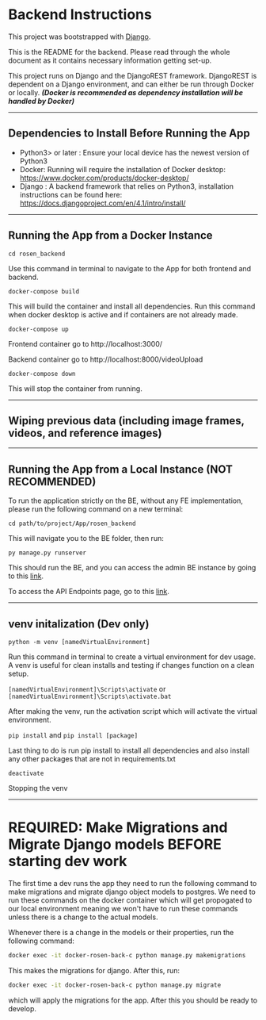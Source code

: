 # Backend Instructions

This project was bootstrapped with [Django](https://www.djangoproject.com/start/).

This is the README for the backend. Please read through the whole document as it contains necessary information getting set-up.

This project runs on Django and the DjangoREST framework. DjangoREST is dependent on a Django environment, and can either be run through Docker or locally. **_(Docker is recommended as dependency installation will be handled by Docker)_**

---

## Dependencies to Install Before Running the App

- Python3> or later : Ensure your local device has the newest version of Python3
- Docker: Running will require the installation of Docker desktop: https://www.docker.com/products/docker-desktop/
- Django : A backend framework that relies on Python3, installation instructions can be found here: https://docs.djangoproject.com/en/4.1/intro/install/

---

## Running the App from a Docker Instance

`cd rosen_backend`

Use this command in terminal to navigate to the App for both frontend and backend.

`docker-compose build`

This will build the container and install all dependencies. Run this command when docker desktop is active and if containers are not already made.

`docker-compose up`

Frontend container go to http://localhost:3000/

Backend container go to http://localhost:8000/videoUpload

`docker-compose down`

This will stop the container from running.

---

## Wiping previous data (including image frames, videos, and reference images)

---

## Running the App from a Local Instance **(NOT RECOMMENDED)**

To run the application strictly on the BE, without any FE implementation, please run the following command on a new terminal:

`cd path/to/project/App/rosen_backend`

This will navigate you to the BE folder, then run:

`py manage.py runserver`

This should run the BE, and you can access the admin BE instance by going to this [link](http://127.0.0.1:8000/admin).

To access the API Endpoints page, go to this [link](http://127.0.0.1:8000/videoUpload/).

---

## venv initalization (Dev only)

`python -m venv [namedVirtualEnvironment]`

Run this command in terminal to create a virtual environment for dev usage. A venv is useful for clean installs and testing if changes function on a clean setup.

`[namedVirtualEnvironment]\Scripts\activate` or `[namedVirtualEnvironment]\Scripts\activate.bat`

After making the venv, run the activation script which will activate the virtual environment.

`pip install` and `pip install [package]`

Last thing to do is run pip install to install all dependencies and also install any other packages that are not in requirements.txt

`deactivate`

Stopping the venv

---

# REQUIRED: Make Migrations and Migrate Django models BEFORE starting dev work

The first time a dev runs the app they need to run the following command to make migrations and migrate django object models to postgres. We need to run these commands on the docker container which will get propogated to our local environment meaning we won't have to run these commands unless there is a change to the actual models.

Whenever there is a change in the models or their properties, run the following command:

```sh
docker exec -it docker-rosen-back-c python manage.py makemigrations
```

This makes the migrations for django. After this, run:

```sh
docker exec -it docker-rosen-back-c python manage.py migrate
```

which will apply the migrations for the app. After this you should be ready to develop.
